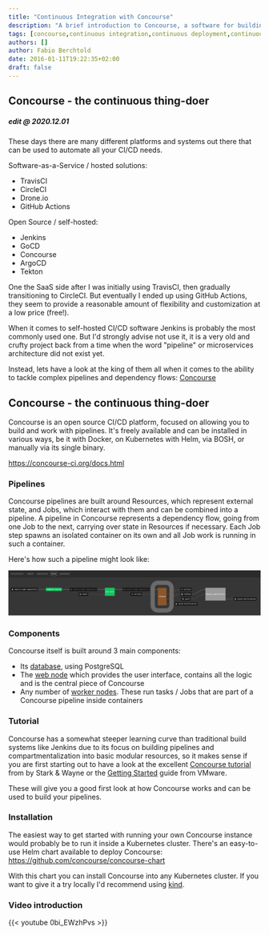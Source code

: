 ```yaml
---
title: "Continuous Integration with Concourse"
description: "A brief introduction to Concourse, a software for building Continuous Integration / Continuous Delivery pipelines"
tags: [concourse,continuous integration,continuous deployment,continuous delivery,pipelines]
authors: []
author: Fabio Berchtold
date: 2016-01-11T19:22:35+02:00
draft: false
---
```


## Concourse - the continuous thing-doer

##### edit @ 2020.12.01
These days there are many different platforms and systems out there that can be used to automate all your CI/CD needs.

Software-as-a-Service / hosted solutions:
- TravisCI
- CircleCI
- Drone.io
- GitHub Actions

Open Source / self-hosted:
- Jenkins
- GoCD
- Concourse
- ArgoCD
- Tekton

One the SaaS side after I was initially using TravisCI, then gradually transitioning to CircleCI. But eventually I ended up using GitHub Actions, they seem to provide a reasonable amount of flexibility and customization at a low price (free!).

When it comes to self-hosted CI/CD software Jenkins is probably the most commonly used one. But I'd strongly advise not use it, it is a very old and crufty project back from a time when the word "pipeline" or microservices architecture did not exist yet.

Instead, lets have a look at the king of them all when it comes to the ability to tackle complex pipelines and dependency flows: [Concourse](https://concourse-ci.org)

## Concourse - the continuous thing-doer

Concourse is an open source CI/CD platform, focused on allowing you to build and work with pipelines. It's freely available and can be installed in various ways, be it with Docker, on Kubernetes with Helm, via BOSH, or manually via its single binary.

https://concourse-ci.org/docs.html

### Pipelines

Concourse pipelines are built around Resources, which represent external state, and Jobs, which interact with them and can be combined into a pipeline. A pipeline in Concourse represents a dependency flow, going from one Job to the next, carrying over state in Resources if necessary. Each Job step spawns an isolated container on its own and all Job work is running in such a container.

Here's how such a pipeline might look like:

![Pipeline](/images/concourse-pipeline.png)

### Components

Concourse itself is built around 3 main components:
- Its [database](https://concourse-ci.org/postgresql-node.html), using PostgreSQL
- The [web node](https://concourse-ci.org/concourse-web.html) which provides the user interface, contains all the logic and is the central piece of Concourse
- Any number of [worker nodes](https://concourse-ci.org/concourse-worker.html). These run tasks / Jobs that are part of a Concourse pipeline inside containers

### Tutorial

Concourse has a somewhat steeper learning curve than traditional build systems like Jenkins due to its focus on building pipelines and compartmentalization into basic modular resources, so it makes sense if you are first starting out to have a look at the excellent [Concourse tutorial](https://concoursetutorial.com/) from by Stark & Wayne or the [Getting Started](https://tanzu.vmware.com/developer/guides/ci-cd/concourse-gs/) guide from VMware.

These will give you a good first look at how Concourse works and can be used to build your pipelines.

### Installation

The easiest way to get started with running your own Concourse instance would probably be to run it inside a Kubernetes cluster. There's an easy-to-use Helm chart available to deploy Concourse: https://github.com/concourse/concourse-chart

With this chart you can install Concourse into any Kubernetes cluster. If you want to give it a try locally I'd recommend using [kind](https://kind.sigs.k8s.io/docs/user/quick-start/).

### Video introduction

{{< youtube 0bi_EWzhPvs >}}
